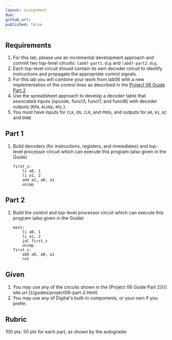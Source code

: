 ```yaml
---
layout: assignment
due: 
github_url: 
published: false
---
```


## Requirements

1. For this lab, please use an incremental development approach and commit two top-level circuits: `lab07-part1.dig` and `lab07-part2.dig`. 
1. Each top-level circuit should contain its own decoder circuit to identify instructions and propagate the appropriate control signals. 
1. For this lab you will combine your work from lab06 with a new implementation of the control lines as described in the [Project 06 Guide Part 2](/guides/project06-part-2.html)
1. Use the spreadsheet approach to develop a decoder table that associated inputs (opcode, funct3, funct7, and funct6) with decoder outputs (`RFW`, `ALUOp`, etc.).
1. You must have inputs for `CLK`, `EN`, `CLR`, and `PROG`, and outputs for `A0`, `A1`, `A2` and `DONE`

## Part 1

1. Build decoders (for instructions, registers, and immediates) and top-level processor circuit which can execute this program (also given in the Guide)

    ```
    first_s:
        li a0, 1
        li a1, 2
        add a2, a0, a1
        unimp
    ```
## Part 2

1. Build the control and top-level processor circuit which can execute this program (also given in the Guide)
    ```
    main:    
        li a0, 1
        li a1, 2
        jal first_s
        unimp
    first_s:
        add a0, a0, a1
        ret
    ```
## Given

1. You may use any of the circuits shown in the [Project 06 Guide Part 2]({{ site.url }}/guides/project06-part-2.html)
1. You may use any of Digital's built-in components, or your own if you prefer.

## Rubric

100 pts: 50 pts for each part, as shown by the autograder